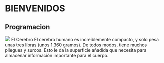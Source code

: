 # BIENVENIDOS 
## Programacion
 ![](https://img.europapress.es/fotoweb/fotonoticia_20170918082632_640.jpg)
El Cerebro
El cerebro humano es increíblemente compacto, y solo pesa unas tres libras (unos 1.360 gramos). 
De todos modos, tiene muchos pliegues y surcos. Esto le da la superficie añadida que necesita para almacenar información importante para el cuerpo.
